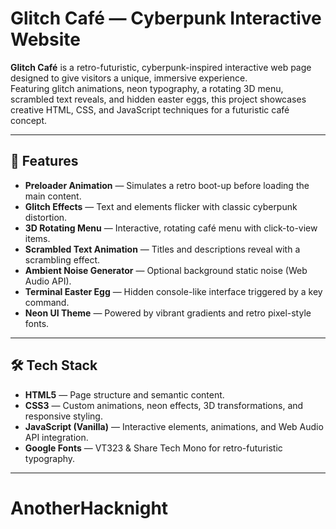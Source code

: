 # Glitch Café — Cyberpunk Interactive Website

**Glitch Café** is a retro-futuristic, cyberpunk-inspired interactive web page designed to give visitors a unique, immersive experience.  
Featuring glitch animations, neon typography, a rotating 3D menu, scrambled text reveals, and hidden easter eggs, this project showcases creative HTML, CSS, and JavaScript techniques for a futuristic café concept.

---

## 🚀 Features

- **Preloader Animation** — Simulates a retro boot-up before loading the main content.
- **Glitch Effects** — Text and elements flicker with classic cyberpunk distortion.
- **3D Rotating Menu** — Interactive, rotating café menu with click-to-view items.
- **Scrambled Text Animation** — Titles and descriptions reveal with a scrambling effect.
- **Ambient Noise Generator** — Optional background static noise (Web Audio API).
- **Terminal Easter Egg** — Hidden console-like interface triggered by a key command.
- **Neon UI Theme** — Powered by vibrant gradients and retro pixel-style fonts.

---

## 🛠️ Tech Stack

- **HTML5** — Page structure and semantic content.
- **CSS3** — Custom animations, neon effects, 3D transformations, and responsive styling.
- **JavaScript (Vanilla)** — Interactive elements, animations, and Web Audio API integration.
- **Google Fonts** — VT323 & Share Tech Mono for retro-futuristic typography.

---



# AnotherHacknight